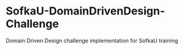 # SofkaU-DomainDrivenDesign-Challenge
Domain Driven Design challenge implementation for SofkaU training
